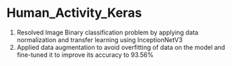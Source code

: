 # Human_Activity_Keras
1.	Resolved Image Binary classification problem by applying data normalization and transfer learning using InceptionNetV3
2. Applied data augmentation to avoid overfitting of data on the model and fine-tuned it to improve its accuracy to 93.56% 
